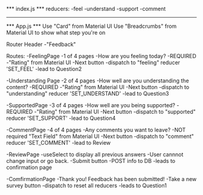 *** index.js ***
reducers: 
-feel
-understand 
-support
-comment
___________________________________________________
*** App.js ***
Use "Card" from Material UI
Use "Breadcrumbs" from Material UI to show what step you're on

Router
Header -"Feedback"

Routes:
-FeelingPage
    -1 of 4 pages 
    -How are you feeling today? 
        -REQUIRED 
        -"Rating" from Material UI 
    -Next button 
        -dispatch to "feeling" reducer 'SET_FEEL'
        -lead to Question2

-Understanding Page
    -2 of 4 pages 
    -How well are you understanding the content? 
        -REQUIRED 
        -"Rating" from Material UI 
    -Next button 
        -dispatch to "understanding" reducer 'SET_UNDERSTAND'
        -lead to Question3

-SupportedPage
    -3 of 4 pages 
    -How well are you being supported? 
        -REQUIRED 
        -"Rating" from Material UI 
    -Next button 
        -dispatch to "supported" reducer 'SET_SUPPORT'
        -lead to Question4

-CommentPage
    -4 of 4 pages 
    -Any comments you want to leave? 
        -NOT required "Text Field" from Material UI 
    -Next button -dispatch to "comment" reducer 'SET_COMMENT'
        -lead to Review

-ReviewPage 
    -useSelect to display all previous answers 
    -User cannnot change input or go back. 
    -Submit button 
        -POST info to DB 
        -leads to confirmation page

-ComfirmationPage 
    -Thank you! Feedback has been submitted! 
    -Take a new survey button 
    -dispatch to reset all reducers 
    -leads to Question1